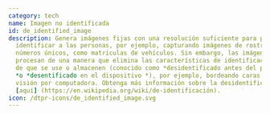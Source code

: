 ```yaml
---
category: tech
name: Imagen no identificada
id: de_identified_image
description: Genera imágenes fijas con una resolución suficiente para poder
  identificar a las personas, por ejemplo, capturando imágenes de rostros o
  números únicos, como matrículas de vehículos. Sin embargo, las imágenes se
  procesan de una manera que elimina las características de identificación antes
  de que se use o almacenen (conocido como *desidentificado antes del primer uso
  *o *desentificado en el dispositivo *), por ejemplo, bordeando caras usando la
  visión por computadora. Obtenga más información sobre la desidentificación
  [aquí] (https://en.wikipedia.org/wiki/de-identificación).
icon: /dtpr-icons/de_identified_image.svg
---
```

